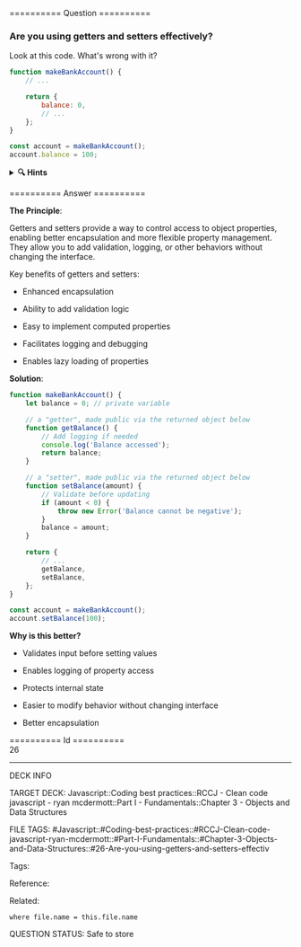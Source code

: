 ========== Question ==========  

### Are you using getters and setters effectively?

Look at this code. What's wrong with it?

```javascript
function makeBankAccount() {
    // ...

    return {
        balance: 0,
        // ...
    };
}

const account = makeBankAccount();
account.balance = 100;
```

<details><summary><b>🔍 Hints</b></summary>

<b>Think about</b>:

-   What happens if someone sets a negative balance?

-   How would you add validation logic?

-   What if you need to log when the balance changes?

-   How can you protect the balance from direct manipulation?

</details>  

========== Answer ==========  

**The Principle**:

Getters and setters provide a way to control access to object properties, enabling better encapsulation and more flexible property management. They allow you to add validation, logging, or other behaviors without changing the interface.

Key benefits of getters and setters:

-   Enhanced encapsulation

-   Ability to add validation logic

-   Easy to implement computed properties

-   Facilitates logging and debugging

-   Enables lazy loading of properties

**Solution**:

```javascript
function makeBankAccount() {
    let balance = 0; // private variable

    // a "getter", made public via the returned object below
    function getBalance() {
        // Add logging if needed
        console.log('Balance accessed');
        return balance;
    }

    // a "setter", made public via the returned object below
    function setBalance(amount) {
        // Validate before updating
        if (amount < 0) {
            throw new Error('Balance cannot be negative');
        }
        balance = amount;
    }

    return {
        // ...
        getBalance,
        setBalance,
    };
}

const account = makeBankAccount();
account.setBalance(100);
```

**Why is this better?**

-   Validates input before setting values

-   Enables logging of property access

-   Protects internal state

-   Easier to modify behavior without changing interface

-   Better encapsulation

========== Id ==========  
26

---

DECK INFO

TARGET DECK: Javascript::Coding best practices::RCCJ - Clean code javascript - ryan mcdermott::Part I - Fundamentals::Chapter 3 - Objects and Data Structures

FILE TAGS: #Javascript::#Coding-best-practices::#RCCJ-Clean-code-javascript-ryan-mcdermott::#Part-I-Fundamentals::#Chapter-3-Objects-and-Data-Structures::#26-Are-you-using-getters-and-setters-effectiv

Tags:

Reference:

Related:

```dataview
where file.name = this.file.name
```

QUESTION STATUS: Safe to store
